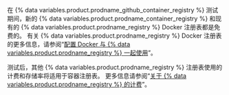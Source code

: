 在 {% data variables.product.prodname_github_container_registry %} 测试期间，新的 {% data variables.product.prodname_container_registry %} 和现有的 {% data variables.product.prodname_registry %} Docker 注册表都是免费的。 有关 {% data variables.product.prodname_registry %} Docker 注册表的更多信息，请参阅“[配置 Docker 与 {% data variables.product.prodname_registry %} 一起使用](/packages/using-github-packages-with-your-projects-ecosystem/configuring-docker-for-use-with-github-packages)”。

测试后，其他 {% data variables.product.prodname_registry %} 注册表使用的计费和存储率将适用于容器注册表。 更多信息请参阅“[关于 {% data variables.product.prodname_registry %} 的计费](/github/setting-up-and-managing-billing-and-payments-on-github/about-billing-for-github-packages)”。
